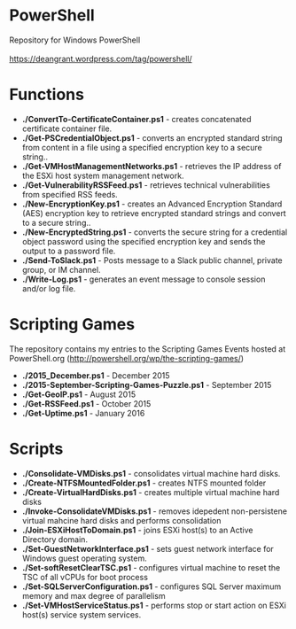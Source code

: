 # PowerShell
Repository for Windows PowerShell <br />
<br />
https://deangrant.wordpress.com/tag/powershell/

# Functions 
* **./ConvertTo-CertificateContainer.ps1** - creates concatenated certificate container file.  <br />
* **./Get-PSCredentialObject.ps1** - converts an encrypted standard string from content in a file using a specified encryption key to a secure string..  <br />
* **./Get-VMHostManagementNetworks.ps1** - retrieves the IP address of the ESXi host system management network.  <br />
* **./Get-VulnerabilityRSSFeed.ps1** - retrieves technical vulnerabilities from specified RSS feeds.  <br />
* **./New-EncryptionKey.ps1** - creates an Advanced Encryption Standard (AES) encryption key to retrieve encrypted standard strings and convert to a secure string..  <br />
* **./New-EncryptedString.ps1** - converts the secure string for a credential object password using the specified encryption key and sends the output to a password file.  <br />
* **./Send-ToSlack.ps1** - Posts message to a Slack public channel, private group, or IM channel. <br />
* **./Write-Log.ps1** - generates an event message to console session and/or log file.  <br />

# Scripting Games 

The repository contains my entries to the Scripting Games Events hosted at PowerShell.org (http://powershell.org/wp/the-scripting-games/) <br />

* **./2015_December.ps1** - December 2015 <br />
* **./2015-September-Scripting-Games-Puzzle.ps1** - September 2015 <br />
* **./Get-GeoIP.ps1** - August 2015 <br />
* **./Get-RSSFeed.ps1** - October 2015 <br />
* **./Get-Uptime.ps1** - January 2016 <br />

# Scripts 

* **./Consolidate-VMDisks.ps1** - consolidates virtual machine hard disks. <br />
* **./Create-NTFSMountedFolder.ps1** - creates NTFS mounted folder <br />
* **./Create-VirtualHardDisks.ps1** - creates multiple virtual machine hard disks <br />
* **./Invoke-ConsolidateVMDisks.ps1** - removes idepedent non-persistene virtual mahcine hard disks and performs consolidation <br />
* **./Join-ESXiHostToDomain.ps1** - joins ESXi host(s) to an Active Directory domain. <br />
* **./Set-GuestNetworkInterface.ps1** - sets guest network interface for Windows guest operating system. <br />
* **./Set-softResetClearTSC.ps1** - configures virtual machine to  reset the TSC of all vCPUs for boot process <br />
* **./Set-SQLServerConfiguration.ps1** - configures SQL Server maximum memory and max degree of parallelism <br />
* **./Set-VMHostServiceStatus.ps1** - performs stop or start action on ESXi host(s) service system services.   <br />
